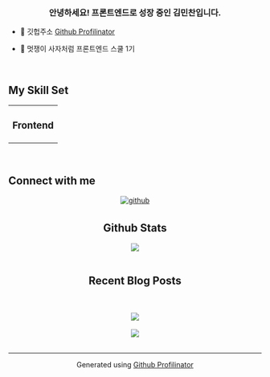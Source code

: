### <div align="center">안녕하세요! 프론트엔드로 성장 중인 김민찬입니다.</div>  
  

- 🔭 깃헙주소 [Github Profilinator](https://github.com/whara123)  
  

- 🌱 멋쟁이 사자처럼 프론트엔드 스쿨 1기  
  

<br/>  


## My Skill Set  
<table><tr><td valign="top" width="100%">



### Frontend  

</td></tr></table>  

<br/>  


## Connect with me  
<div align="center">
<a href="https://github.com/https://github.com/whara123" target="_blank">
<img src=https://img.shields.io/badge/github-%2324292e.svg?&style=for-the-badge&logo=github&logoColor=white alt=github style="margin-bottom: 5px;" />
</a>

<br/>  


## Github Stats  
<div align="center"><img src="https://github-readme-stats.vercel.app/api/top-langs/?username=whara123&hide_border=true&layout=compact" align="center" /></div>  

<br/>  


## Recent Blog Posts  
  

<br/>  

  

<br/>  

<div align="center">
<img src="https://komarev.com/ghpvc/?username=rishavanand&&style=flat-square" align="center" />
</div>  
  

<br/>  

<div align="center">
            <a href="https://www.buymeacoffee.com/rishavanand" target="_blank" style="display: inline-block;">
                <img
                    src="https://img.shields.io/badge/Donate-Buy%20Me%20A%20Coffee-orange.svg?style=flat-square" 
                    align="center"
                />
            </a></div>
<br />

----
<div align="center">Generated using <a href="https://profilinator.rishav.dev/" target="_blank">Github Profilinator</a></div>
